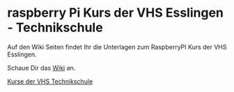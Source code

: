 # raspberry Pi Kurs der VHS Esslingen - Technikschule

Auf den Wiki Seiten findet Ihr die Unterlagen zum RaspberryPI Kurs der VHS Esslingen.

Schaue Dir das [Wiki](../../wiki) an.

[Kurse der VHS Technikschule]( https://www.vhs-esslingen.de/programm/technikschule/ )


